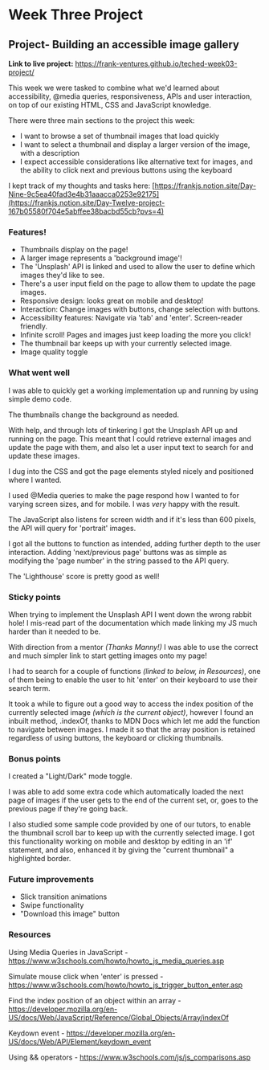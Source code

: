 # Week Three Project

## Project- Building an accessible image gallery

**Link to live project:** https://frank-ventures.github.io/teched-week03-project/

This week we were tasked to combine what we'd learned about accessibility, @media queries, responsiveness, APIs and user interaction, on top of our existing HTML, CSS and JavaScript knowledge.

There were three main sections to the project this week:

- I want to browse a set of thumbnail images that load quickly
- I want to select a thumbnail and display a larger version of the image, with a description
- I expect accessible considerations like alternative text for images, and the ability to click next and previous buttons using the keyboard

I kept track of my thoughts and tasks here: [https://frankjs.notion.site/Day-Nine-9c5ea40fad3e4b31aaacca0253e92175](https://frankjs.notion.site/Day-Twelve-project-167b05580f704e5abffee38bacbd55cb?pvs=4)

### Features!

- Thumbnails display on the page!
- A larger image represents a 'background image'!
- The 'Unsplash' API is linked and used to allow the user to define which images they'd like to see.
- There's a user input field on the page to allow them to update the page images.
- Responsive design: looks great on mobile and desktop!
- Interaction: Change images with buttons, change selection with buttons.
- Accessibility features: Navigate via 'tab' and 'enter'. Screen-reader friendly.
- Infinite scroll! Pages and images just keep loading the more you click!
- The thumbnail bar keeps up with your currently selected image.
- Image quality toggle

### What went well

I was able to quickly get a working implementation up and running by using simple demo code.

The thumbnails change the background as needed.

With help, and through lots of tinkering I got the Unsplash API up and running on the page. This meant that I could retrieve external images and update the page with them, and also let a user input text to search for and update these images.

I dug into the CSS and got the page elements styled nicely and positioned where I wanted.

I used @Media queries to make the page respond how I wanted to for varying screen sizes, and for mobile. I was _very_ happy with the result.

The JavaScript also listens for screen width and if it's less than 600 pixels, the API will query for 'portrait' images.

I got all the buttons to function as intended, adding further depth to the user interaction. Adding 'next/previous page' buttons was as simple as modifying the 'page number' in the string passed to the API query.

The 'Lighthouse' score is pretty good as well!

### Sticky points

When trying to implement the Unsplash API I went down the wrong rabbit hole! I mis-read part of the documentation which made linking my JS much harder than it needed to be.

With direction from a mentor _(Thanks Manny!)_ I was able to use the correct and much simpler link to start getting images onto my page!

I had to search for a couple of functions _(linked to below, in Resources)_, one of them being to enable the user to hit 'enter' on their keyboard to use their search term.

It took a while to figure out a good way to access the index position of the currently selected image _(which is the current object)_, however I found an inbuilt method, .indexOf, thanks to MDN Docs which let me add the function to navigate between images.
I made it so that the array position is retained regardless of using buttons, the keyboard or clicking thumbnails.

### Bonus points

I created a "Light/Dark" mode toggle.

I was able to add some extra code which automatically loaded the next page of images if the user gets to the end of the current set, or, goes to the previous page if they're going back.

I also studied some sample code provided by one of our tutors, to enable the thumbnail scroll bar to keep up with the currently selected image.
I got this functionality working on mobile and desktop by editing in an 'if' statement, and also, enhanced it by giving the "current thumbnail" a highlighted border.

### Future improvements

- Slick transition animations
- Swipe functionality
- "Download this image" button

### Resources

Using Media Queries in JavaScript - https://www.w3schools.com/howto/howto_js_media_queries.asp

Simulate mouse click when 'enter' is pressed - https://www.w3schools.com/howto/howto_js_trigger_button_enter.asp

Find the index position of an object within an array - https://developer.mozilla.org/en-US/docs/Web/JavaScript/Reference/Global_Objects/Array/indexOf

Keydown event - https://developer.mozilla.org/en-US/docs/Web/API/Element/keydown_event

Using && operators - https://www.w3schools.com/js/js_comparisons.asp
